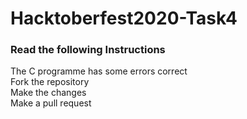 # Hacktoberfest2020-Task4

### Read the following Instructions

The C programme has some errors correct<br>
Fork the repository<br>
Make the changes<br>
Make a pull request
